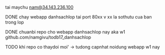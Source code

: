tai maychu 
nam@34.143.236.100

DONE chay webapp danhsachlop tai port 80xx v xx la sothutu cua ban trong lop

DONE chuanbi repo cho webapp danhsachlop nay aka w1
github.com/namgivu/todb17_danhsachlop

TODO khi repo co thaydoi moi' -> tudong capnhat noidung webapp w1 nay
